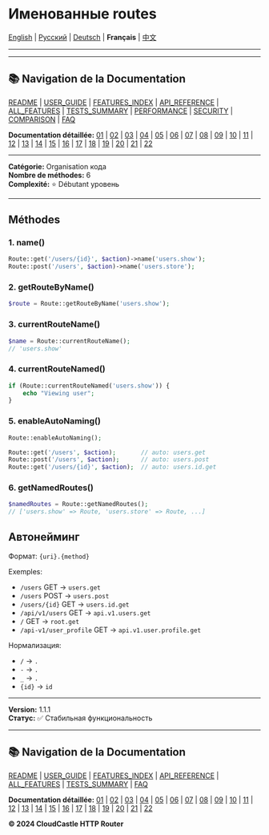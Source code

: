 # Именованные routes

[English](../../en/features/07_NAMED_ROUTES.md) | [Русский](../../ru/features/07_NAMED_ROUTES.md) | [Deutsch](../../de/features/07_NAMED_ROUTES.md) | **Français** | [中文](../../zh/features/07_NAMED_ROUTES.md)

---







---

## 📚 Navigation de la Documentation

[README](../../README.md) | [USER_GUIDE](../USER_GUIDE.md) | [FEATURES_INDEX](../FEATURES_INDEX.md) | [API_REFERENCE](../API_REFERENCE.md) | [ALL_FEATURES](../ALL_FEATURES.md) | [TESTS_SUMMARY](../TESTS_SUMMARY.md) | [PERFORMANCE](../PERFORMANCE_ANALYSIS.md) | [SECURITY](../SECURITY_REPORT.md) | [COMPARISON](../COMPARISON.md) | [FAQ](../FAQ.md)

**Documentation détaillée:** [01](01_BASIC_ROUTING.md) | [02](02_ROUTE_PARAMETERS.md) | [03](03_ROUTE_GROUPS.md) | [04](04_RATE_LIMITING.md) | [05](05_IP_FILTERING.md) | [06](06_MIDDLEWARE.md) | [07](07_NAMED_ROUTES.md) | [08](08_TAGS.md) | [09](09_HELPER_FUNCTIONS.md) | [10](10_ROUTE_SHORTCUTS.md) | [11](11_ROUTE_MACROS.md) | [12](12_URL_GENERATION.md) | [13](13_EXPRESSION_LANGUAGE.md) | [14](14_CACHING.md) | [15](15_PLUGINS.md) | [16](16_LOADERS.md) | [17](17_PSR_SUPPORT.md) | [18](18_ACTION_RESOLVER.md) | [19](19_STATISTICS.md) | [20](20_SECURITY.md) | [21](21_EXCEPTIONS.md) | [22](22_CLI_TOOLS.md)

---


**Catégorie:** Organisation кода  
**Nombre de méthodes:** 6  
**Complexité:** ⭐ Débutant уровень

---

## Méthodes

### 1. name()

```php
Route::get('/users/{id}', $action)->name('users.show');
Route::post('/users', $action)->name('users.store');
```

### 2. getRouteByName()

```php
$route = Route::getRouteByName('users.show');
```

### 3. currentRouteName()

```php
$name = Route::currentRouteName();
// 'users.show'
```

### 4. currentRouteNamed()

```php
if (Route::currentRouteNamed('users.show')) {
    echo "Viewing user";
}
```

### 5. enableAutoNaming()

```php
Route::enableAutoNaming();

Route::get('/users', $action);       // auto: users.get
Route::post('/users', $action);      // auto: users.post
Route::get('/users/{id}', $action);  // auto: users.id.get
```

### 6. getNamedRoutes()

```php
$namedRoutes = Route::getNamedRoutes();
// ['users.show' => Route, 'users.store' => Route, ...]
```

## Автонейминг

Формат: `{uri}.{method}`

Exemples:
- `/users` GET → `users.get`
- `/users` POST → `users.post`
- `/users/{id}` GET → `users.id.get`
- `/api/v1/users` GET → `api.v1.users.get`
- `/` GET → `root.get`
- `/api-v1/user_profile` GET → `api.v1.user.profile.get`

Нормализация:
- `/` → `.`
- `-` → `.`
- `_` → `.`
- `{id}` → `id`

---

**Version:** 1.1.1  
**Статус:** ✅ Стабильная функциональность


---

## 📚 Navigation de la Documentation

[README](../../README.md) | [USER_GUIDE](../USER_GUIDE.md) | [FEATURES_INDEX](../FEATURES_INDEX.md) | [API_REFERENCE](../API_REFERENCE.md) | [ALL_FEATURES](../ALL_FEATURES.md) | [TESTS_SUMMARY](../TESTS_SUMMARY.md) | [FAQ](../FAQ.md)

**Documentation détaillée:** [01](01_BASIC_ROUTING.md) | [02](02_ROUTE_PARAMETERS.md) | [03](03_ROUTE_GROUPS.md) | [04](04_RATE_LIMITING.md) | [05](05_IP_FILTERING.md) | [06](06_MIDDLEWARE.md) | [07](07_NAMED_ROUTES.md) | [08](08_TAGS.md) | [09](09_HELPER_FUNCTIONS.md) | [10](10_ROUTE_SHORTCUTS.md) | [11](11_ROUTE_MACROS.md) | [12](12_URL_GENERATION.md) | [13](13_EXPRESSION_LANGUAGE.md) | [14](14_CACHING.md) | [15](15_PLUGINS.md) | [16](16_LOADERS.md) | [17](17_PSR_SUPPORT.md) | [18](18_ACTION_RESOLVER.md) | [19](19_STATISTICS.md) | [20](20_SECURITY.md) | [21](21_EXCEPTIONS.md) | [22](22_CLI_TOOLS.md)

**© 2024 CloudCastle HTTP Router**
